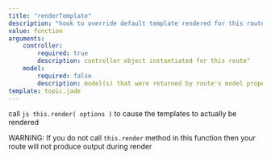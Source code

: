 ```yaml
---
title: "renderTemplate"
description: "hook to override default template rendered for this route"
value: function
arguments:
    controller:
        required: true
        description: controller object instantiated for this route"
    model:
        required: false
        description: model(s) that were returned by route's model property"
template: topic.jade
---
```


call ```js this.render( options )``` to cause the templates to actually be rendered

WARNING: If you do not call ```this.render``` method in this function then your route will not produce output during render